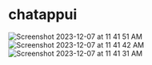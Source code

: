# chatappui

![Screenshot 2023-12-07 at 11 41 51 AM](https://github.com/kaliraotaran/chatappui/assets/81376236/45dde3d4-51e4-4b96-9c70-43625ac44d3d)
![Screenshot 2023-12-07 at 11 41 42 AM](https://github.com/kaliraotaran/chatappui/assets/81376236/cbaa8abf-b346-4025-b53e-14ee6b22150f)
![Screenshot 2023-12-07 at 11 41 31 AM](https://github.com/kaliraotaran/chatappui/assets/81376236/006f569b-8c00-4fe7-8b97-092c08e6b351)
